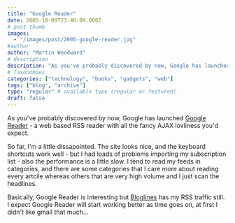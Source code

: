 ```yaml
---
title: "Google Reader"
date: 2005-10-09T23:46:09.000Z
# post thumb
images:
  - "/images/post/2005-google-reader.jpg"
#author
author: "Martin Woodward"
# description
description: "As you've probably discovered by now, Google has launched Google Reader - a web based RSS reader with all the fancy AJAX lovliness you'd expect."
# Taxonomies
categories: ["technology", "books", "gadgets", "web"]
tags: ["blog", "archive"]
type: "regular" # available type (regular or featured)
draft: false
---
```

As you've probably discovered by now, Google has launched [Google Reader](http://www.google.com/reader/) - a web based RSS reader with all the fancy AJAX lovliness you'd expect.

So far, I'm a little dissapointed.  The site looks nice, and the keyboard shortcuts work well - but I had loads of problems importing my subscription list - also the performance is a little slow.  I tend to read my feeds in categories, and there are some categories that I care more about reading every artcile whereas others that are very high volume and I just scan the headlines.

Basically, Google Reader is interesting but [Bloglines](http://www.bloglines.com) has my RSS traffic still.  I expect Google Reader will start working better as time goes on, at first I didn't like gmail that much...